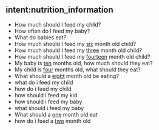 ## intent:nutrition_information
- How much should I feed my child?
- How often do I feed my baby?
- What do babies eat?
- How much should I feed my [six](months_old) month old child?
- How much should I feed my [three](months_old) month old child?
- How much should I feed my [fourteen](months_old) month old child?
- My baby is [ten](months_old) months old, how much should they eat?
- My child is [four](months_old) months old, what should they eat?
- What should a [eight](months_old) month old be eating?
- what do i feed my child
- how do i feed my child
- how should i feed my kid
- how should i feed my baby
- what should i feed my baby
- What should a [one](months_old) month old eat
- how do i feed a [two](months_old) month old